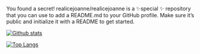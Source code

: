 You found a secret! realicejoanne/realicejoanne is a ✨special ✨ repository that you can use to add a README.md to your GitHub profile.
Make sure it’s public and initialize it with a README to get started.

[![Github stats](https://github-readme-stats.vercel.app/api?username=realicejoanne&theme=buefy&count_private=true&show_icons=true)](https://github.com/realicejoanne)

[![Top Langs](https://github-readme-stats.vercel.app/api/top-langs/?username=realicejoanne&layout=compact&langs_count=10&theme=buefy)](https://github.com/realicejoanne)

